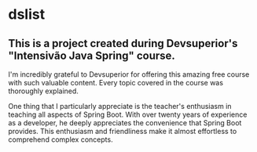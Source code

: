 # dslist
## This is a project created during Devsuperior's "Intensivão Java Spring" course.

I'm incredibly grateful to Devsuperior for offering this amazing free course with such valuable content. Every topic covered in the course was thoroughly explained.

One thing that I particularly appreciate is the teacher's enthusiasm in teaching all aspects of Spring Boot. With over twenty years of experience as a developer, he deeply appreciates the convenience that Spring Boot provides. This enthusiasm and friendliness make it almost effortless to comprehend complex concepts.

